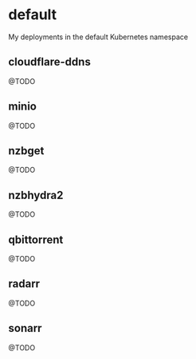 # default

My deployments in the default Kubernetes namespace

## cloudflare-ddns

@TODO

## minio

@TODO

## nzbget

@TODO

## nzbhydra2

@TODO

## qbittorrent

@TODO

## radarr

@TODO

## sonarr

@TODO
